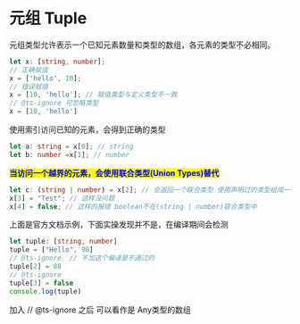 # 元组 Tuple

元组类型允许表示一个已知元素数量和类型的数组，各元素的类型不必相同。

```typescript
let x: [string, number];
// 正确赋值
x = ['hello', 10];
// 错误赋值
x = [10, 'hello']; // 赋值类型与定义类型不一致
// @ts-ignore 可忽略类型
x = [10, 'hello']
```

使用索引访问已知的元素，会得到正确的类型

```typescript
let a: string = x[0]; // string
let b: number =x[1]; // number
```

<mark style="color:blue;">**当访问一个越界的元素，会使用联合类型(Union Types)替代**</mark>

```typescript
let c: (string | number) = x[2]; // 会返回一个联合类型 使用声明过的类型组成一个联合类型
x[3] = "Test"; // 这样没问题 
x[4] = false; // 这样的报错 boolean不在(string | number)联合类型中

```

上面是官方文档示例，下面实操发现并不是，在编译期间会检测

```typescript
let tuple: [string, number]
tuple = ["Hello", 98]
// @ts-ignore  // 不加这个编译是不通过的
tuple[2] = 88
// @ts-ignore
tuple[3] = false
console.log(tuple)
```

加入 // @ts-ignore 之后 可以看作是 Any类型的数组
